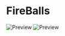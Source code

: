 # FireBalls
![Preview](https://i.ibb.co/597MPqv/Screenshot-4.png)
![Preview](https://i.ibb.co/Yh0cBBz/Screenshot-5.png)
